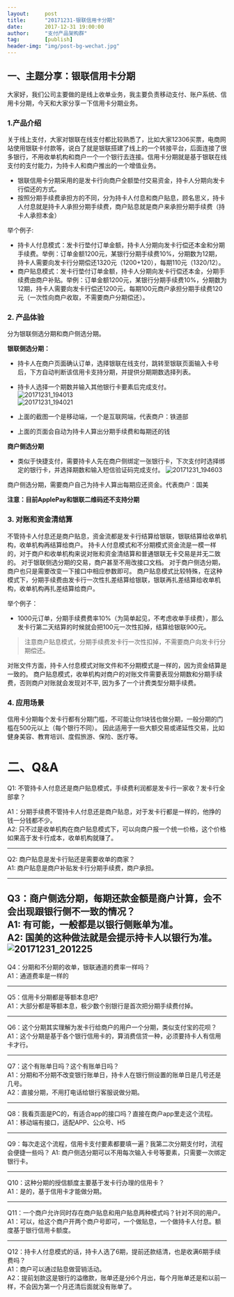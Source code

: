 ```yaml
---                           
layout:     post                                                
title:      "20171231-银联信用卡分期"                                                                               
date:       2017-12-31 19:00:00                                                                               
author:     "支付产品架构群"                                          
tag:		[publish]                                    
header-img: "img/post-bg-wechat.jpg"                                         
---
```


## 一、主题分享：银联信用卡分期
 大家好，我们公司主要做的是线上收单业务，我主要负责移动支付、账户系统、信用卡分期，今天和大家分享一下信用卡分期业务。 

### 1.产品介绍
 关于线上支付，大家对银联在线支付都比较熟悉了，比如大家12306买票，电商网站使用银联卡付款等，说白了就是银联搭建了线上的一个转接平台，后面连接了很多银行，不用收单机构和商户一个一个银行去连接。信用卡分期就是基于银联在线支付的支付能力，为持卡人和商户推出的一个增值业务。

- 银联信用卡分期采用的是发卡行向商户全额垫付交易资金，持卡人分期向发卡行偿还的方式。
- 按照分期手续费承担方的不同，分为持卡人付息和商户贴息，顾名思义，持卡人付息就是持卡人承担分期手续费，商户贴息就是商户来承担分期手续费（持卡人承担本金）

举个例子: 
-  持卡人付息模式：发卡行垫付订单金额，持卡人分期向发卡行偿还本金和分期手续费。举例：订单金额1200元，某银行分期手续费10%，分期数为12期，持卡人需要向发卡行分期偿还1320元（1200+120），每期110元（1320/12）。
-  商户贴息模式：发卡行垫付订单金额，持卡人分期向发卡行偿还本金，分期手续费由商户补贴。举例：订单金额1200元，某银行分期手续费10%，分期数为12期，持卡人需要向发卡行偿还1200元，每期100元商户承担分期手续费120元（一次性向商户收取，不需要商户分期偿还）。

### 2. 产品体验

分为银联侧选分期和商户侧选分期。

**银联侧选分期：**  
- 持卡人在商户页面确认订单，选择银联在线支付，跳转至银联页面输入卡号后，下方自动判断该信用卡支持分期，并提供分期期数选择列表。  
- 持卡人选择一个期数并输入其他银行卡要素后完成支付。  
![20171231_194013](http://static.cocolian.org/img/2017/20171231_194013.png)  
![20171231_194021](http://static.cocolian.org/img/2017/20171231_194021.png)   

- 上面的截图一个是移动端，一个是互联网端，代表商户：铁道部
- 上面的页面会自动为持卡人算出分期手续费和每期还的钱

**商户侧选分期**
- 类似于快捷支付，需要持卡人先在商户侧绑定一张银行卡，下次支付时选择绑定的银行卡，并选择期数和输入短信验证码完成支付。
![20171231_194603](http://static.cocolian.org/img/2017/20171231_194603.png)  

商户侧选分期，需要商户自己为持卡人算出每期应还资金。代表商户：国美

**注意：目前ApplePay和银联二维码还不支持分期**

### 3. 对账和资金清结算  

不管持卡人付息还是商户贴息，资金流都是发卡行结算给银联，银联结算给收单机构，收单机构再结算给商户。 
持卡人付息模式和不分期模式资金流是一模一样的，对于商户和收单机构来说对账和资金清结算和普通银联无卡交易是并无二致的。
对于银联侧选分期的交易，商户甚至不用改接口文档。
对于商户侧选分期，商户也只是需要改变一下接口中相应参数即可。
商户贴息模式比较特殊，在这种模式下，分期手续费由发卡行一次性扎差结算给银联，银联再扎差结算给收单机构，收单机构再扎差结算给商户。

举个例子： 
- 1000元订单，分期手续费费率10%（为简单起见，不考虑收单手续费），那么发卡行第二天结算的时候就会把100元一次性扣掉，结算给银联900元。
>  注意商户贴息模式，分期手续费发卡行一次性扣掉，不需要商户向发卡行分期偿还。

对账文件方面，持卡人付息模式对账文件和不分期模式是一样的，因为资金结算是一致的。 
商户贴息模式，收单机构对商户的对账文件需要表现分期数和分期手续费，否则商户对账就会发现对不平, 因为多了一个计费类型分期手续费。  

### 4. 应用场景

信用卡分期每个发卡行都有分期门槛，不可能让你1块钱也做分期，一般分期的门槛在500元以上（每个银行不同）。 
因此适用于一些大额交易或递延性交易，比如健身美容、教育培训、度假旅游、保险、医疗等。

# 二、Q&A

Q1: 不管持卡人付息还是商户贴息模式，手续费利润都是发卡行一家收？发卡行全部拿？  

A1：分期手续费不管持卡人付息还是商户贴息，对于发卡行都是一样的，他挣的钱一分钱都不少。  
A2: 只不过是收单机构在商户贴息模式下，可以向商户报一个统一价格，这个价格如果高于发卡行成本，收单机构就赚了。  

---

Q2: 商户贴息是发卡行贴还是需要收单的商家？   
A1: 商户贴息是商户补贴发卡行分期手续费，商户承担。  

---

Q3：商户侧选分期，每期还款金额是商户计算，会不会出现跟银行侧不一致的情况？  
A1: 有可能，一般都是以银行侧账单为准。  
A2: 国美的这种做法就是会提示持卡人以银行为准。  
 ![20171231_201225](http://static.cocolian.org/img/2017/20171231_201225.png)
---

Q4：分期和不分期的收单，银联通道的费率一样吗？  
A1：通道费率是一样的  

---
Q5：信用卡分期都是等额本息吧?  
A1：大部分都是等额本息，极少数个别银行是首次把分期手续费付掉。  

---
Q6：这个分期其实理解为发卡行给商户的用户一个分期，类似支付宝的花呗？  
A1：这个分期是基于各个银行信用卡的，算消费信贷一种，必须要持卡人有信用卡才行。  

---
Q7：这个有账单日吗？这个有账单日吗？  
A1：分期和不分期不改变银行账单日，持卡人在银行侧设置的账单日是几号还是几号。  
A2：直接分期，不用打电话给银行客服说做分期。  

---
Q8：我看页面是PC的，有适合app的接口吗？直接在商户app里走这个流程。 
A1：移动端有接口，适配APP、公众号、H5 

---  
Q9：每次走这个流程，信用卡支付要素都要填一遍？我第二次分期支付时，流程会便捷一些吗？ 
A1: 商户侧选分期可以不用每次输入卡号等要素，只需要一次绑定银行卡。

---
Q10：这种分期的授信额度主要基于发卡行办理的信用卡？  
A1：是的，基于信用卡才能做分期。  

---
Q11：一个商户允许同时存在商户贴息和用户贴息两种模式吗？针对不同的用户。  
A1：可以，给这个商户开两个商户号即可，一个做贴息，一个做持卡人付息。额度基于银行信用卡额度。  

---
Q12：持卡人付息模式的话，持卡人选了6期，提前还款结清，也是收满6期手续费吗？  
A1：商户可以通过贴息做营销活动。  
A2：提前划款这是银行的溢缴款，账单还是分6个月出，每个月账单还是和以前一样，不会因为第一个月还清后面就没有账单了。  

